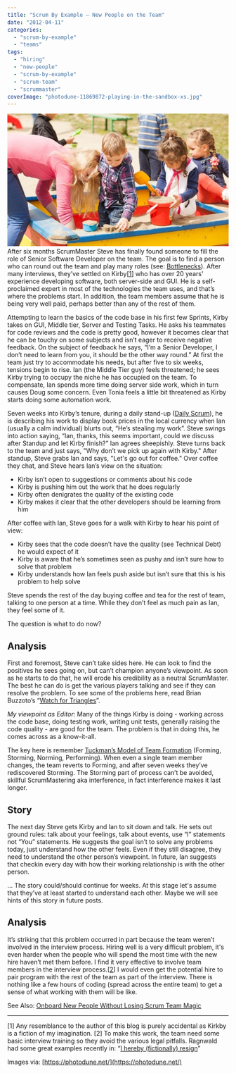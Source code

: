 ```yaml
---
title: "Scrum By Example – New People on the Team"
date: "2012-04-11"
categories: 
  - "scrum-by-example"
  - "teams"
tags: 
  - "hiring"
  - "new-people"
  - "scrum-by-example"
  - "scrum-team"
  - "scrummaster"
coverImage: "photodune-11869872-playing-in-the-sandbox-xs.jpg"
---
```


![playing in the sandbox - image licensed from Photodune](images/photodune-11869872-playing-in-the-sandbox-xs.jpg) After six months ScrumMaster Steve has finally found someone to fill the role of Senior Software Developer on the team. The goal is to find a person who can round out the team and play many roles (see: [Bottlenecks](https://agilepainrelief.com/blog/scrummaster-tales-the-team-gets-bottlenecked.html)). After many interviews, they’ve settled on Kirby\[[1](#footnotes)\] who has over 20 years' experience developing software, both server-side and GUI. He is a self-proclaimed expert in most of the technologies the team uses, and that’s where the problems start. In addition, the team members assume that he is being very well paid, perhaps better than any of the rest of them.

Attempting to learn the basics of the code base in his first few Sprints, Kirby takes on GUI, Middle tier, Server and Testing Tasks. He asks his teammates for code reviews and the code is pretty good, however it becomes clear that he can be touchy on some subjects and isn’t eager to receive negative feedback. On the subject of feedback he says, “I’m a Senior Developer, I don’t need to learn from you, it should be the other way round.” At first the team just try to accommodate his needs, but after five to six weeks, tensions begin to rise. Ian (the Middle Tier guy) feels threatened; he sees Kirby trying to occupy the niche he has occupied on the team. To compensate, Ian spends more time doing server side work, which in turn causes Doug some concern. Even Tonia feels a little bit threatened as Kirby starts doing some automation work.

Seven weeks into Kirby’s tenure, during a daily stand-up ([Daily Scrum](/blog/pathologies-of-the-daily-scrum-or-standup.html)), he is describing his work to display book prices in the local currency when Ian (usually a calm individual) blurts out, “He’s stealing my work”. Steve swings into action saying, “Ian, thanks, this seems important, could we discuss after Standup and let Kirby finish?” Ian agrees sheepishly. Steve turns back to the team and just says, "Why don’t we pick up again with Kirby." After standup, Steve grabs Ian and says, "Let's go out for coffee." Over coffee they chat, and Steve hears Ian’s view on the situation:

- Kirby isn’t open to suggestions or comments about his code
- Kirby is pushing him out the work that he does regularly
- Kirby often denigrates the quality of the existing code
- Kirby makes it clear that the other developers should be learning from him

After coffee with Ian, Steve goes for a walk with Kirby to hear his point of view:

- Kirby sees that the code doesn’t have the quality (see Technical Debt) he would expect of it
- Kirby is aware that he’s sometimes seen as pushy and isn’t sure how to solve that problem
- Kirby understands how Ian feels push aside but isn’t sure that this is his problem to help solve

Steve spends the rest of the day buying coffee and tea for the rest of team, talking to one person at a time. While they don’t feel as much pain as Ian, they feel some of it.

The question is what to do now?

## Analysis

First and foremost, Steve can’t take sides here. He can look to find the positives he sees going on, but can’t champion anyone’s viewpoint. As soon as he starts to do that, he will erode his credibility as a neutral ScrumMaster. The best he can do is get the various players talking and see if they can resolve the problem. To see some of the problems here, read Brian Buzzoto’s “[Watch for Triangles](https://www.bigvisible.com/2012/02/watch-for-triangles/)”.

_My viewpoint as Editor:_ Many of the things Kirby is doing - working across the code base, doing testing work, writing unit tests, generally raising the code quality - are good for the team. The problem is that in doing this, he comes across as a know-it-all.

The key here is remember [Tuckman’s Model of Team Formation](https://en.wikipedia.org/wiki/Tuckman's_stages_of_group_development) (Forming, Storming, Norming, Performing). When even a single team member changes, the team reverts to Forming, and after seven weeks they’ve rediscovered Storming. The Storming part of process can’t be avoided, skillful ScrumMastering aka interference, in fact interference makes it last longer.

## Story

The next day Steve gets Kirby and Ian to sit down and talk. He sets out ground rules: talk about your feelings, talk about events, use “I” statements not “You” statements. He suggests the goal isn’t to solve any problems today, just understand how the other feels. Even if they still disagree, they need to understand the other person’s viewpoint. In future, Ian suggests that checkin every day with how their working relationship is with the other person.

… The story could/should continue for weeks. At this stage let's assume that they’ve at least started to understand each other. Maybe we will see hints of this story in future posts.

## Analysis

It’s striking that this problem occurred in part because the team weren’t involved in the interview process. Hiring well is a very difficult problem, it's even harder when the people who will spend the most time with the new hire haven’t met them before. I find it very effective to involve team members in the interview process.\[[2](#footnotes)\] I would even get the potential hire to pair program with the rest of the team as part of the interview. There is nothing like a few hours of coding (spread across the entire team) to get a sense of what working with them will be like.

See Also: [Onboard New People Without Losing Scrum Team Magic](/blog/onboard-new-people-without-losing-scrum-team-magic.html)

* * *

\[1\] Any resemblance to the author of this blog is purely accidental as Kirkby is a fiction of my imagination. \[2\] To make this work, the team need some basic interview training so they avoid the various legal pitfalls. Ragnwald had some great examples recently in: “[I hereby (fictionally) resign](https://raganwald.posterous.com/i-hereby-resign)”

Images via: [https://photodune.net/](https://photodune.net/)

